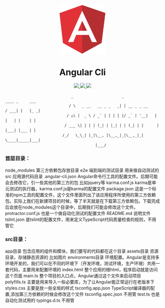 <p align="center">
  <a href="https://github.com/NidhoggDJoking" target="_blank">
    <img width="150" src="https://github.com/NidhoggDJoking/VueCli/blob/master/src/image/Logo/Angular.png" alt="logo">
  </a>
</p>

<h1 align="center">Angular Cli</h1>

<p align="center">
  <a href="https://www.angularjs.net.cn/" target="_blank">
    <img src="https://img.shields.io/badge/Angular%20Cli-8.3.2-brightgreen">
  </a>
  <a href="https://nodejs.org/en/" target="_blank">
    <img src="https://img.shields.io/badge/Node-12.6.0-yellow">
  </a>
   <a href="https://ng.ant.design/" target="_blank">
    <img src="https://img.shields.io/badge/Ant%20Design-8.3.0-blue">
  </a>
</p>

```
                              _                      _                 ____ _     ___
                             / \   _ __   __ _ _   _| | __ _ _ __     / ___| |   |_ _|
                            / △\ |  _ \ / _` | | | | |/ _` | '__|   | |   | |    | |
                           / ___ \| | | | (_| | |_| | | (_| | |      | |___| |___ | |
                          /_/   \_\_| |_|\__, |\__,_|_|\__,_|_|       \____|_____|___|
                                         |___/

```

<h3>首层目录：</h3>
node_modules        第三方依赖包存放目录
e2e                 端到端的测试目录  用来做自动测试的
src                 应用源代码目录 
.angular-cli.json   Angular命令行工具的配置文件。后期可能会去修改它，引一些其他的第三方的包  比如jquery等
karma.conf.js       karma是单元测试的执行器，karma.conf.js是karma的配置文件
package.json        这是一个标准的npm工具的配置文件，这个文件里面列出了该应用程序所使用的第三方依赖包。实际上我们在新建项目的时候，等了半天就是在下载第三方依赖包。下载完成后会放在node_modules这个目录中，后期我们可能会修改这个文件。
protractor.conf.js  也是一个做自动化测试的配置文件
README.md           说明文件
tslint.json         是tslint的配置文件，用来定义TypeScript代码质量检查的规则，不用管它

<h3>src目录：</h3>
app目录               包含应用的组件和模块，我们要写的代码都在这个目录
assets目录            资源目录，存储静态资源的  比如图片
environments目录      环境配置。Angular是支持多环境开发的，我们可以在不同的环境下（开发环境，测试环境，生产环境）共用一套代码，主要用来配置环境的
index.html          整个应用的根html，程序启动就是访问这个页面
main.ts             整个项目的入口点，Angular通过这个文件来启动项目
polyfills.ts        主要是用来导入一些必要库，为了让Angular能正常运行在老版本下
styles.css          主要是放一些全局的样式
tsconfig.app.json   TypeScript编译器的配置,添加第三方依赖的时候会修改这个文件
tsconfig.spec.json  不用管
test.ts             也是自动化测试用的
typings.d.ts        不用管